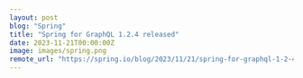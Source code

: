 ```yaml
---
layout: post
blog: "Spring"
title: "Spring for GraphQL 1.2.4 released"
date: 2023-11-21T00:00:00Z
image: images/spring.png
remote_url: "https://spring.io/blog/2023/11/21/spring-for-graphql-1-2-4-released"
---
```

